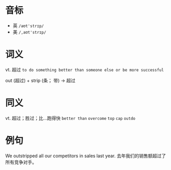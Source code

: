 # 音标

- 英 `/aʊt'strɪp/`
- 美 `/,aʊt'strɪp/`

# 词义

vt. 超过
`to do something better than someone else or be more successful`



out (超过) + strip (条； 带) → 超过

# 同义

vt. 超过；胜过；比…跑得快
`better than` `overcome` `top` `cap` `outdo`

# 例句

We outstripped all our competitors in sales last year.
去年我们的销售额超过了所有竞争对手。


